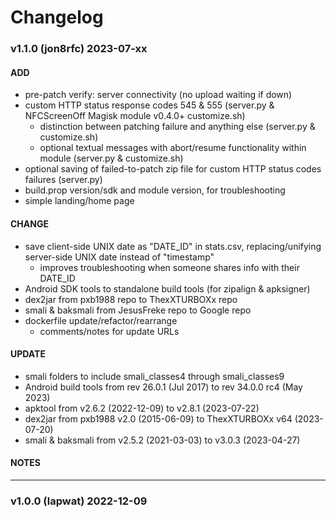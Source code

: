 # Changelog

### v1.1.0 (jon8rfc) 2023-07-xx
#### ADD
* pre-patch verify: server connectivity (no upload waiting if down)
* custom HTTP status response codes 545 & 555 (server.py & NFCScreenOff Magisk module v0.4.0+ customize.sh)
  * distinction between patching failure and anything else (server.py & customize.sh)
  * optional textual messages with abort/resume functionality within module (server.py & customize.sh)
* optional saving of failed-to-patch zip file for custom HTTP status codes failures (server.py)
* build.prop version/sdk and module version, for troubleshooting
* simple landing/home page
#### CHANGE
* save client-side UNIX date as "DATE_ID" in stats.csv, replacing/unifying server-side UNIX date instead of "timestamp"
  * improves troubleshooting when someone shares info with their DATE_ID
* Android SDK tools to standalone build tools (for zipalign & apksigner)
* dex2jar from pxb1988 repo to ThexXTURBOXx repo
* smali & baksmali from JesusFreke repo to Google repo
* dockerfile update/refactor/rearrange
  * comments/notes for update URLs
#### UPDATE
* smali folders to include smali_classes4 through smali_classes9
* Android build tools from rev 26.0.1 (Jul 2017) to rev 34.0.0 rc4 (May 2023)
* apktool from v2.6.2 (2022-12-09) to v2.8.1 (2023-07-22)
* dex2jar from pxb1988 v2.0 (2015-06-09) to ThexXTURBOXx v64 (2023-07-20)
* smali & baksmali from v2.5.2 (2021-03-03) to v3.0.3 (2023-04-27)
#### NOTES

---
### v1.0.0 (lapwat)  2022-12-09
